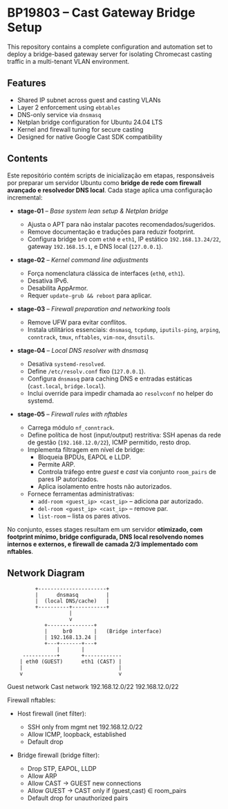 # BP19803 – Cast Gateway Bridge Setup

This repository contains a complete configuration and automation set to deploy a bridge-based gateway server for isolating Chromecast casting traffic in a multi-tenant VLAN environment.

## Features

- Shared IP subnet across guest and casting VLANs
- Layer 2 enforcement using `ebtables`
- DNS-only service via `dnsmasq`
- Netplan bridge configuration for Ubuntu 24.04 LTS
- Kernel and firewall tuning for secure casting
- Designed for native Google Cast SDK compatibility

## Contents

Este repositório contém scripts de inicialização em etapas, responsáveis por preparar um servidor Ubuntu como **bridge de rede com firewall avançado e resolvedor DNS local**. Cada stage aplica uma configuração incremental:

- **stage-01** – *Base system lean setup & Netplan bridge*  
  - Ajusta o APT para não instalar pacotes recomendados/sugeridos.  
  - Remove documentação e traduções para reduzir footprint.  
  - Configura bridge `br0` com `eth0` e `eth1`, IP estático `192.168.13.24/22`, gateway `192.168.15.1`, e DNS local (`127.0.0.1`).  

- **stage-02** – *Kernel command line adjustments*  
  - Força nomenclatura clássica de interfaces (`eth0`, `eth1`).  
  - Desativa IPv6.  
  - Desabilita AppArmor.  
  - Requer `update-grub && reboot` para aplicar.  

- **stage-03** – *Firewall preparation and networking tools*  
  - Remove UFW para evitar conflitos.  
  - Instala utilitários essenciais: `dnsmasq`, `tcpdump`, `iputils-ping`, `arping`, `conntrack`, `tmux`, `nftables`, `vim-nox`, `dnsutils`.  

- **stage-04** – *Local DNS resolver with dnsmasq*  
  - Desativa `systemd-resolved`.  
  - Define `/etc/resolv.conf` fixo (`127.0.0.1`).  
  - Configura `dnsmasq` para caching DNS e entradas estáticas (`cast.local`, `bridge.local`).  
  - Inclui override para impedir chamada ao `resolvconf` no helper do systemd.  

- **stage-05** – *Firewall rules with nftables*  
  - Carrega módulo `nf_conntrack`.  
  - Define política de host (input/output) restritiva: SSH apenas da rede de gestão (`192.168.12.0/22`), ICMP permitido, resto drop.  
  - Implementa filtragem em nível de bridge:  
    - Bloqueia BPDUs, EAPOL e LLDP.  
    - Permite ARP.  
    - Controla tráfego entre *guest* e *cast* via conjunto `room_pairs` de pares IP autorizados.  
    - Aplica isolamento entre hosts não autorizados.  
  - Fornece ferramentas administrativas:  
    * `add-room <guest_ip> <cast_ip>` – adiciona par autorizado.  
    * `del-room <guest_ip> <cast_ip>` – remove par.  
    * `list-room` – lista os pares ativos.  

No conjunto, esses stages resultam em um servidor **otimizado, com footprint mínimo, bridge configurada, DNS local resolvendo nomes internos e externos, e firewall de camada 2/3 implementado com nftables**.

## Network Diagram

             +----------------------+
             |      dnsmasq         |
             |  (local DNS/cache)   |
             +----------+-----------+
                        |
                        v
                +---------------+
                |     br0       |   (Bridge interface)
                | 192.168.13.24 |
                +---+-------+---+
                    |       |
         -----------+       +------------
        | eth0 (GUEST)      eth1 (CAST) |
        |                               |
        v                               v

   Guest network                 Cast network
   192.168.12.0/22               192.168.12.0/22

Firewall nftables:
- Host firewall (inet filter):
  * SSH only from mgmt net 192.168.12.0/22
  * Allow ICMP, loopback, established
  * Default drop

- Bridge firewall (bridge filter):
  * Drop STP, EAPOL, LLDP
  * Allow ARP
  * Allow CAST → GUEST new connections
  * Allow GUEST → CAST only if (guest,cast) ∈ room_pairs
  * Default drop for unauthorized pairs







